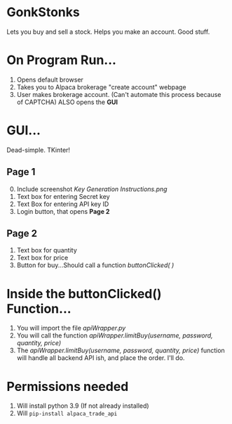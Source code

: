 # GonkStonks
Lets you buy and sell a stock.
Helps you make an account.
Good stuff. 

# On Program Run...
1) Opens default browser
2) Takes you to Alpaca brokerage "create account" webpage
3) User makes brokerage account. (Can't automate this process because of CAPTCHA)
 ALSO opens the **GUI**

# GUI...
Dead-simple. TKinter!
## Page 1
0) Include screenshot *Key Generation Instructions.png*
1) Text box for entering Secret key
2) Text Box for entering API key ID
3) Login button, that opens **Page 2**
## Page 2
1) Text box for quantity
2) Text box for price
3) Button for buy...Should call a function *buttonClicked( )*
# Inside the buttonClicked() Function...
1) You will import the file *apiWrapper.py*
2) You will call the function *apiWrapper.limitBuy(username, password, quantity, price)*
3) The *apiWrapper.limitBuy(username, password, quantity, price)* function will handle all backend API ish, and place the order. I'll do. 

# Permissions needed
1) Will install python 3.9 (If not already installed)
2) Will `pip-install alpaca_trade_api`
